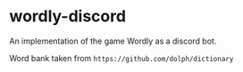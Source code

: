 # wordly-discord
An implementation of the game Wordly as a discord bot.

Word bank taken from `https://github.com/dolph/dictionary`
